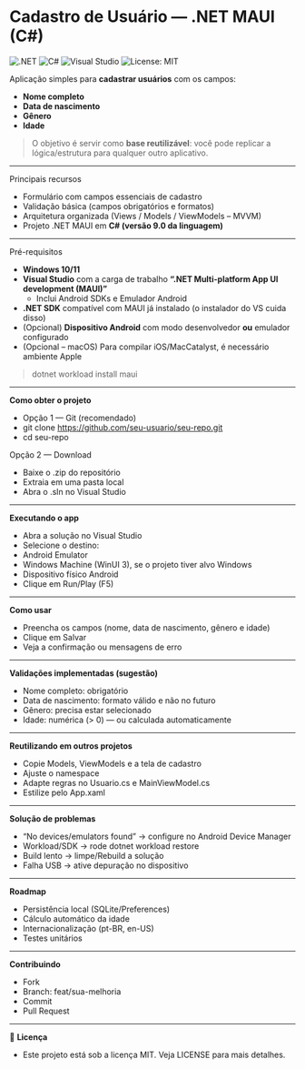 # Cadastro de Usuário — .NET MAUI (C#)
 
![.NET](https://img.shields.io/badge/.NET%20MAUI-8A2BE2?logo=dotnet&logoColor=white)
![C#](https://img.shields.io/badge/C%23-239120?logo=csharp&logoColor=white)
![Visual Studio](https://img.shields.io/badge/Visual%20Studio-5C2D91?logo=visualstudio&logoColor=white)
![License: MIT](https://img.shields.io/badge/License-MIT-yellow.svg)
 
Aplicação simples para **cadastrar usuários** com os campos:
- **Nome completo**
- **Data de nascimento**
- **Gênero**
- **Idade**
 
> O objetivo é servir como **base reutilizável**: você pode replicar a lógica/estrutura para qualquer outro aplicativo.
 
---
 
Principais recursos
 
- Formulário com campos essenciais de cadastro  
- Validação básica (campos obrigatórios e formatos)  
- Arquitetura organizada (Views / Models / ViewModels – MVVM)  
- Projeto .NET MAUI em **C# (versão 9.0 da linguagem)**
 
---
 
Pré-requisitos
 
- **Windows 10/11**  
- **Visual Studio** com a carga de trabalho **“.NET Multi-platform App UI development (MAUI)”**  
  - Inclui Android SDKs e Emulador Android  
- **.NET SDK** compatível com MAUI já instalado (o instalador do VS cuida disso)
- (Opcional) **Dispositivo Android** com modo desenvolvedor **ou** emulador configurado  
- (Opcional – macOS) Para compilar iOS/MacCatalyst, é necessário ambiente Apple
 
 
> dotnet workload install maui
 
---
 
**Como obter o projeto**
- Opção 1 — Git (recomendado)
- git clone https://github.com/seu-usuario/seu-repo.git
- cd seu-repo
 
 
Opção 2 — Download
- Baixe o .zip do repositório
- Extraia em uma pasta local
- Abra o .sln no Visual Studio
 
---
 
**Executando o app**
- Abra a solução no Visual Studio
- Selecione o destino:
- Android Emulator
- Windows Machine (WinUI 3), se o projeto tiver alvo Windows
- Dispositivo físico Android
- Clique em Run/Play (F5)
 
---
 
**Como usar**
- Preencha os campos (nome, data de nascimento, gênero e idade)
- Clique em Salvar
- Veja a confirmação ou mensagens de erro
 
---
 
**Validações implementadas (sugestão)**
- Nome completo: obrigatório
- Data de nascimento: formato válido e não no futuro
- Gênero: precisa estar selecionado
- Idade: numérica (> 0) — ou calculada automaticamente
 
---
 
**Reutilizando em outros projetos**
- Copie Models, ViewModels e a tela de cadastro
- Ajuste o namespace
- Adapte regras no Usuario.cs e MainViewModel.cs
- Estilize pelo App.xaml
 
---
 
**Solução de problemas**
- “No devices/emulators found” → configure no Android Device Manager
- Workload/SDK → rode dotnet workload restore
- Build lento → limpe/Rebuild a solução
- Falha USB → ative depuração no dispositivo
 
---
 
**Roadmap**
- Persistência local (SQLite/Preferences)
- Cálculo automático da idade
- Internacionalização (pt-BR, en-US)
- Testes unitários
 
---
 
**Contribuindo**
- Fork
- Branch: feat/sua-melhoria
- Commit
- Pull Request
 
---
 
📜 **Licença**
- Este projeto está sob a licença MIT. Veja LICENSE para mais detalhes.
 

